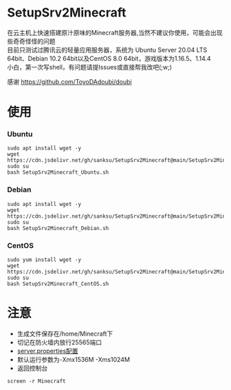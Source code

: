# SetupSrv2Minecraft
在云主机上快速搭建原汁原味的Minecraft服务器,当然不建议你使用，可能会出现些奇奇怪怪的问题  
目前只测试过腾讯云的轻量应用服务器，系统为	Ubuntu Server 20.04 LTS 64bit、Debian 10.2 64bit以及CentOS 8.0 64bit，游戏版本为1.16.5、1.14.4  
小白，第一次写shell，有问题请提Issues或直接帮我改吧(;w;)  

感谢 https://github.com/ToyoDAdoubi/doubi

# 使用
### Ubuntu
```
sudo apt install wget -y
wget https://cdn.jsdelivr.net/gh/sanksu/SetupSrv2Minecraft@main/SetupSrv2Minecraft_Ubuntu.sh
sudo su
bash SetupSrv2Minecraft_Ubuntu.sh
```

### Debian
```
sudo apt install wget -y
wget https://cdn.jsdelivr.net/gh/sanksu/SetupSrv2Minecraft@main/SetupSrv2Minecraft_Debian.sh
sudo su
bash SetupSrv2Minecraft_Debian.sh
```
### CentOS
```
sudo yum install wget -y
wget https://cdn.jsdelivr.net/gh/sanksu/SetupSrv2Minecraft@main/SetupSrv2Minecraft_CentOS.sh
sudo su
bash SetupSrv2Minecraft_CentOS.sh
```

# 注意
- 生成文件保存在/home/Minecraft下
- 切记在防火墙内放行25565端口
- [server.properties配置](https://minecraft-zh.gamepedia.com/Server.properties)
- 默认运行参数为-Xmx1536M -Xms1024M
- 返回控制台
```
screen -r Minecraft
```
